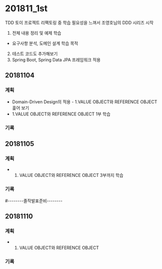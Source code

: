 ﻿# 201811_1st
TDD 토이 프로젝트 리팩토링 중 학습 필요성을 느껴서 조영호님의 DDD 시리즈 시작
1. 전체 내용 정리 및 예제 학습
 - 요구사항 분석, 도메인 설계 학습 목적 
2. 테스트 코드도 추가해보기
3. Spring Boot, Spring Data JPA 프레임워크 적용

## 20181104
### 계획
* Domain-Driven Design의 적용 - 1.VALUE OBJECT와 REFERENCE OBJECT 흝어 보기
* 1.VALUE OBJECT와 REFERENCE OBJECT 1부 학습

### 기록

## 20181105
### 계획
* 1. VALUE OBJECT와 REFERENCE OBJECT 3부까지 학습

### 기록

#--------졸작발표준비--------

## 20181110
### 계획
* 1. VALUE OBJECT와 REFERENCE OBJECT

### 기록
